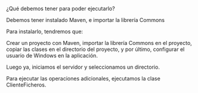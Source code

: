 ¿Qué debemos tener para poder ejecutarlo?

Debemos tener instalado Maven, e importar la librería Commons

Para instalarlo, tendremos que:

Crear un proyecto con Maven, importar la librería Commons en el proyecto, copiar las clases en el directorio del proyecto, y por último, 
configurar el usuario de Windows en la aplicación.

Luego ya, iniciamos el servidor y seleccionamos un directorio.

Para ejecutar las operaciones adicionales, ejecutamos la clase ClienteFicheros.
